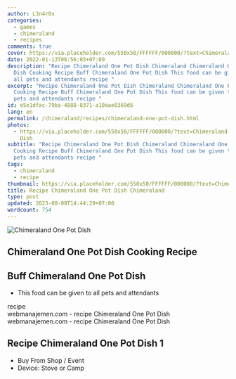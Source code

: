 ```yaml
---
author: L3n4r0x
categories:
  - games
  - chimeraland
  - recipes
comments: true
cover: https://via.placeholder.com/550x50/FFFFFF/000000/?text=Chimeraland One Pot Dish
date: 2022-01-13T06:56:03+07:00
description: "Recipe Chimeraland One Pot Dish Chimeraland Chimeraland One Pot
  Dish Cooking Recipe Buff Chimeraland One Pot Dish This food can be given to
  all pets and attendants recipe "
excerpt: "Recipe Chimeraland One Pot Dish Chimeraland Chimeraland One Pot Dish
  Cooking Recipe Buff Chimeraland One Pot Dish This food can be given to all
  pets and attendants recipe "
id: e5e1dfac-79ba-4888-8371-a10aae8369d6
lang: en
permalink: /chimeraland/recipes/chimeraland-one-pot-dish.html
photos:
  - https://via.placeholder.com/550x50/FFFFFF/000000/?text=Chimeraland One Pot
    Dish
subtitle: "Recipe Chimeraland One Pot Dish Chimeraland Chimeraland One Pot Dish
  Cooking Recipe Buff Chimeraland One Pot Dish This food can be given to all
  pets and attendants recipe "
tags:
  - chimeraland
  - recipe
thumbnail: https://via.placeholder.com/550x50/FFFFFF/000000/?text=Chimeraland One Pot Dish
title: Recipe Chimeraland One Pot Dish Chimeraland
type: post
updated: 2023-08-08T14:44:29+07:00
wordcount: 754
---
```


<link
  rel="stylesheet"
  href="https://rawcdn.githack.com/dimaslanjaka/Web-Manajemen/870a349/css/bootstrap-5-3-0-alpha3-wrapper.css"
/>
<section id="bootstrap-wrapper">
  <div data-bs-theme="dark">
    <div class="card mb-2">
      <div class="card-body">
        <div class="row g-0">
          <div class="col-sm-4 position-relative mb-2">
            <img
              src="https://via.placeholder.com/600"
              class="card-img fit-cover w-100 h-100"
              alt="Chimeraland One Pot Dish"
              data-fancybox="true"
            />
          </div>
          <div class="col-sm-8 mb-2">
            <div class="card-body">
              <div class="d-flex flex-row align-items-center mb-3">
                <h2 class="fs-5">Chimeraland One Pot Dish Cooking Recipe</h2>
              </div>
              <h2 class="card-title fs-5">Buff Chimeraland One Pot Dish</h2>
              <div class="card-text">
                <ul>
                  <li>This food can be given to all pets and attendants</li>
                </ul>
              </div>
              <span class="badge rounded-pill">recipe</span>
            </div>
            <div class="card-footer text-end text-muted mt-auto">
              webmanajemen.com - recipe Chimeraland One Pot Dish
            </div>
          </div>
        </div>
      </div>
      <div class="card-footer text-end text-muted">
        webmanajemen.com - recipe Chimeraland One Pot Dish
      </div>
    </div>
    <div class="row mb-2">
      <div class="col-12 col-lg-6 recipe-item mb-2">
        <div class="card">
          <div class="card-body">
            <h2 class="card-title fs-5">Recipe Chimeraland One Pot Dish 1</h2>
            <div class="card-text">
              <ul>
                <li>Buy From Shop <span> / </span> Event</li>
                <li>Device: Stove or Camp</li>
              </ul>
            </div>
          </div>
        </div>
      </div>
    </div>
  </div>
</section>